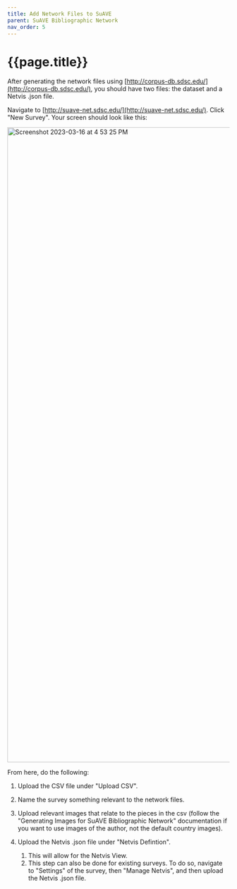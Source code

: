 ```yaml
---
title: Add Network Files to SuAVE
parent: SuAVE Bibliographic Network
nav_order: 5
---
```


# {{page.title}}
After generating the network files using [http://corpus-db.sdsc.edu/](http://corpus-db.sdsc.edu/), you should have two files: the dataset and a Netvis .json file.

Navigate to [http://suave-net.sdsc.edu/](http://suave-net.sdsc.edu/). Click "New Survey". Your screen should look like this:


<img width="1440" alt="Screenshot 2023-03-16 at 4 53 25 PM" src="https://user-images.githubusercontent.com/102625537/225810716-fa6c250d-6b59-4378-a66e-30fd5661b293.png">


From here, do the following:

1. Upload the CSV file under "Upload CSV".
2. Name the survey something relevant to the network files.
3. Upload relevant images that relate to the pieces in the csv (follow the "Generating Images for SuAVE Bibliographic Network" documentation if you want to use images of the author, not the default country images).
4. Upload the Netvis .json file under "Netvis Defintion".
  
      1. This will allow for the Netvis View.
      2. This step can also be done for existing surveys. To do so, navigate to "Settings" of the survey, then "Manage Netvis", and  then upload the Netvis .json file.

